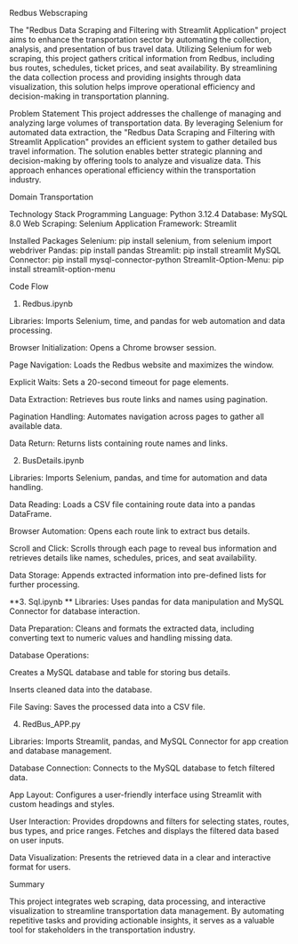 Redbus Webscraping


The "Redbus Data Scraping and Filtering with Streamlit Application" project aims to enhance the transportation sector by automating the collection, analysis, and presentation of bus travel data. Utilizing Selenium for web scraping, this project gathers critical information from Redbus, including bus routes, schedules, ticket prices, and seat availability. By streamlining the data collection process and providing insights through data visualization, this solution helps improve operational efficiency and decision-making in transportation planning.




Problem Statement
This project addresses the challenge of managing and analyzing large volumes of transportation data. By leveraging Selenium for automated data extraction, the "Redbus Data Scraping and Filtering with Streamlit Application" provides an efficient system to gather detailed bus travel information. The solution enables better strategic planning and decision-making by offering tools to analyze and visualize data. This approach enhances operational efficiency within the transportation industry.



Domain
Transportation



Technology Stack
Programming Language: Python 3.12.4
Database: MySQL 8.0
Web Scraping: Selenium
Application Framework: Streamlit



Installed Packages
Selenium: pip install selenium, from selenium import webdriver
Pandas: pip install pandas
Streamlit: pip install streamlit
MySQL Connector: pip install mysql-connector-python
Streamlit-Option-Menu: pip install streamlit-option-menu




Code Flow
1. Redbus.ipynb

Libraries: Imports Selenium, time, and pandas for web automation and data processing.

Browser Initialization: Opens a Chrome browser session.

Page Navigation: Loads the Redbus website and maximizes the window.

Explicit Waits: Sets a 20-second timeout for page elements.

Data Extraction: Retrieves bus route links and names using pagination.

Pagination Handling: Automates navigation across pages to gather all available data.

Data Return: Returns lists containing route names and links.

2. BusDetails.ipynb

Libraries: Imports Selenium, pandas, and time for automation and data handling.

Data Reading: Loads a CSV file containing route data into a pandas DataFrame.

Browser Automation: Opens each route link to extract bus details.

Scroll and Click: Scrolls through each page to reveal bus information and retrieves details like names, schedules, prices, and seat availability.

Data Storage: Appends extracted information into pre-defined lists for further processing.

**3. Sql.ipynb
**
Libraries: Uses pandas for data manipulation and MySQL Connector for database interaction.

Data Preparation: Cleans and formats the extracted data, including converting text to numeric values and handling missing data.

Database Operations:

Creates a MySQL database and table for storing bus details.

Inserts cleaned data into the database.

File Saving: Saves the processed data into a CSV file.

4. RedBus_APP.py

Libraries: Imports Streamlit, pandas, and MySQL Connector for app creation and database management.

Database Connection: Connects to the MySQL database to fetch filtered data.

App Layout: Configures a user-friendly interface using Streamlit with custom headings and styles.

User Interaction:
Provides dropdowns and filters for selecting states, routes, bus types, and price ranges.
Fetches and displays the filtered data based on user inputs.

Data Visualization: Presents the retrieved data in a clear and interactive format for users.




Summary


This project integrates web scraping, data processing, and interactive visualization to streamline transportation data management. By automating repetitive tasks and providing actionable insights, it serves as a valuable tool for stakeholders in the transportation industry.
